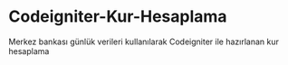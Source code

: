 # Codeigniter-Kur-Hesaplama
Merkez bankası günlük verileri kullanılarak Codeigniter ile hazırlanan kur hesaplama
